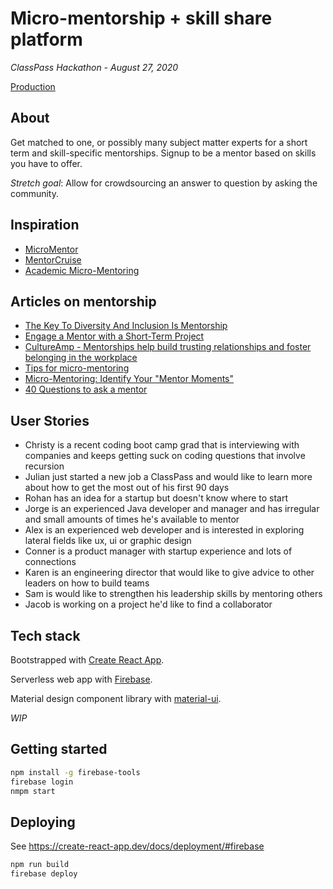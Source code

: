 # Micro-mentorship + skill share platform

_ClassPass Hackathon - August 27, 2020_

[Production](https://micro-mentor-match.web.app)

## About

Get matched to one, or possibly many subject matter experts for a short term and skill-specific mentorships. Signup to be a mentor based on skills you have to offer.

_Stretch goal_: Allow for crowdsourcing an answer to question by asking the community.

## Inspiration

- [MicroMentor](https://www.micromentor.org/)
- [MentorCruise](https://mentorcruise.com/)
- [Academic Micro-Mentoring](https://smhs.gwu.edu/cfe/career-development/mentoring-resources/micro-mentoring)

## Articles on mentorship

- [The Key To Diversity And Inclusion Is Mentorship](https://www.forbes.com/sites/janicegassam/2019/09/26/the-key-to-diversity-and-inclusion-is-mentorship/#59143e057fbd)
- [Engage a Mentor with a Short-Term Project](https://hbr.org/2014/02/engage-a-mentor-with-a-short-term-project)
- [CultureAmp - Mentorships help build trusting relationships and foster belonging in the workplace](https://hello.cultureamp.com/hubfs/1703-Belonging/Culture-Amp_6-ways-to-foster-belonging.pdf)
- [Tips for micro-mentoring](https://www.geteverwise.com/mentoring/in-for-the-short-haul-5-tips-for-micro-mentoring/)
- [Micro-Mentoring: Identify Your "Mentor Moments"](https://www.linkedin.com/pulse/micro-mentoring-identify-your-mentor-moments-cecilia-sepp-cae)
- [40 Questions to ask a mentor](https://www.forbes.com/sites/jomiller/2018/03/25/40-questions-to-ask-a-mentor/#1c735c40261b)

## User Stories

- Christy is a recent coding boot camp grad that is interviewing with companies and keeps getting suck on coding questions that involve recursion
- Julian just started a new job a ClassPass and would like to learn more about how to get the most out of his first 90 days
- Rohan has an idea for a startup but doesn't know where to start
- Jorge is an experienced Java developer and manager and has irregular and small amounts of times he's available to mentor
- Alex is an experienced web developer and is interested in exploring lateral fields like ux, ui or graphic design
- Conner is a product manager with startup experience and lots of connections
- Karen is an engineering director that would like to give advice to other leaders on how to build teams
- Sam is would like to strengthen his leadership skills by mentoring others
- Jacob is working on a project he'd like to find a collaborator

## Tech stack

Bootstrapped with [Create React App](https://github.com/facebook/create-react-app).

Serverless web app with [Firebase](https://firebase.google.com/).

Material design component library with [material-ui](https://material-ui.com/).

_WIP_

## Getting started

```bash
npm install -g firebase-tools
firebase login
nmpm start
```

## Deploying

See https://create-react-app.dev/docs/deployment/#firebase

```bash
npm run build
firebase deploy
```
